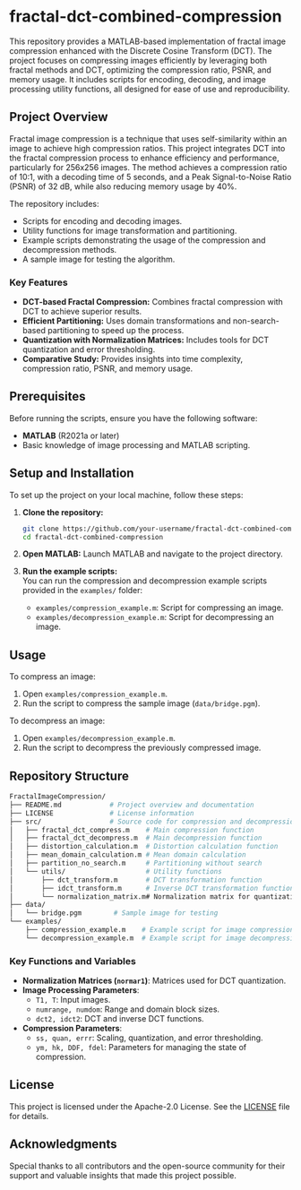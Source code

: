 # fractal-dct-combined-compression

This repository provides a MATLAB-based implementation of fractal image compression enhanced with the Discrete Cosine Transform (DCT). The project focuses on compressing images efficiently by leveraging both fractal methods and DCT, optimizing the compression ratio, PSNR, and memory usage. It includes scripts for encoding, decoding, and image processing utility functions, all designed for ease of use and reproducibility.

## Project Overview

Fractal image compression is a technique that uses self-similarity within an image to achieve high compression ratios. This project integrates DCT into the fractal compression process to enhance efficiency and performance, particularly for 256x256 images. The method achieves a compression ratio of 10:1, with a decoding time of 5 seconds, and a Peak Signal-to-Noise Ratio (PSNR) of 32 dB, while also reducing memory usage by 40%.

The repository includes:

- Scripts for encoding and decoding images.
- Utility functions for image transformation and partitioning.
- Example scripts demonstrating the usage of the compression and decompression methods.
- A sample image for testing the algorithm.

### Key Features

- **DCT-based Fractal Compression:** Combines fractal compression with DCT to achieve superior results.
- **Efficient Partitioning:** Uses domain transformations and non-search-based partitioning to speed up the process.
- **Quantization with Normalization Matrices:** Includes tools for DCT quantization and error thresholding.
- **Comparative Study:** Provides insights into time complexity, compression ratio, PSNR, and memory usage.

## Prerequisites

Before running the scripts, ensure you have the following software:

- **MATLAB** (R2021a or later)
- Basic knowledge of image processing and MATLAB scripting.

## Setup and Installation

To set up the project on your local machine, follow these steps:

1. **Clone the repository:**
   ```bash
   git clone https://github.com/your-username/fractal-dct-combined-compression.git
   cd fractal-dct-combined-compression
   ```

2. **Open MATLAB:**
   Launch MATLAB and navigate to the project directory.

3. **Run the example scripts:**  
   You can run the compression and decompression example scripts provided in the `examples/` folder:
   - `examples/compression_example.m`: Script for compressing an image.
   - `examples/decompression_example.m`: Script for decompressing an image.

## Usage

To compress an image:

1. Open `examples/compression_example.m`.
2. Run the script to compress the sample image (`data/bridge.pgm`).

To decompress an image:

1. Open `examples/decompression_example.m`.
2. Run the script to decompress the previously compressed image.

## Repository Structure

```bash
FractalImageCompression/
├── README.md            # Project overview and documentation
├── LICENSE              # License information
├── src/                 # Source code for compression and decompression
│   ├── fractal_dct_compress.m    # Main compression function
│   ├── fractal_dct_decompress.m  # Main decompression function
│   ├── distortion_calculation.m  # Distortion calculation function
│   ├── mean_domain_calculation.m # Mean domain calculation
│   ├── partition_no_search.m     # Partitioning without search
│   └── utils/                    # Utility functions
│       ├── dct_transform.m       # DCT transformation function
│       ├── idct_transform.m      # Inverse DCT transformation function
│       └── normalization_matrix.m# Normalization matrix for quantization
├── data/
│   └── bridge.pgm        # Sample image for testing
└── examples/
    ├── compression_example.m    # Example script for image compression
    └── decompression_example.m  # Example script for image decompression
```

### Key Functions and Variables

- **Normalization Matrices (`normar1`)**: Matrices used for DCT quantization.
- **Image Processing Parameters**: 
  - `T1, T`: Input images.
  - `numrange, numdom`: Range and domain block sizes.
  - `dct2, idct2`: DCT and inverse DCT functions.
- **Compression Parameters**:
  - `ss, quan, errr`: Scaling, quantization, and error thresholding.
  - `ym, hk, DDF, fdel`: Parameters for managing the state of compression.

## License

This project is licensed under the Apache-2.0 License. See the [LICENSE](LICENSE) file for details.

## Acknowledgments

Special thanks to all contributors and the open-source community for their support and valuable insights that made this project possible.


